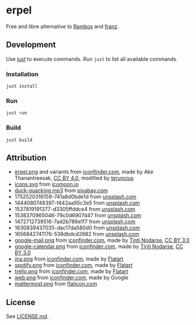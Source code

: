 # erpel

Free and libre alternative to [Rambox](https://rambox.app/) and [franz](https://meetfranz.com/).

## Development

Use [just](https://github.com/casey/just) to execute commands. Run `just` to list all available commands.

### Installation

```shell
just install
```

### Run

```shell
just run
```

### Build

```shell
just build
```

## Attribution

- [erpel.png](resources/erpel.png) and variants from [iconfinder.com](https://www.iconfinder.com/iconsets/farmhouse-2), made by Ake Thanantreesak, [CC BY 4.0](https://creativecommons.org/licenses/by/4.0/), modified by [teruncius](https://github.com/teruncius) 
- [icons.svg](./resources/icons.svg) from [icomoon.io](https://icomoon.io/app/#/select)
- [duck-quacking.mp3](resources/duck-quacking.mp3) from [pixabay.com](https://pixabay.com/sound-effects/duck-quacking-37392/)
- 1752520316159-741a8d0bde1d from [unsplash.com](https://unsplash.com/photos/a-spacecraft-flies-near-an-alien-planet-muUX3rENBX0)
- 1444080748397-f442aa95c3e5 from [unsplash.com](https://unsplash.com/photos/worms-eye-view-of-trees-during-night-time-Jztmx9yqjBw)
- 1537819191377-d3305ffddce4 from [unsplash.com](https://unsplash.com/photos/canyon-beneath-the-stars-03Pv2Ikm5Hk)
- 1538370965046-79c0d6907d47 from [unsplash.com](https://unsplash.com/photos/milky-way-galaxy-wallpaper-fUnfEz3VLv4)
- 1472712739516-7ad2b786e1f7 from [unsplash.com](https://unsplash.com/photos/galaxy-wallpaper-KvgB81s4dF0)
- 1630839437035-dac17da580d0 from [unsplash.com](https://unsplash.com/photos/a-close-up-of-a-planet-with-a-black-background-awYEQyYdHVE)
- 1656842741176-538dbdcd2682 from [unsplash.com](https://unsplash.com/photos/a-large-group-of-people-watching-a-television-6SZ_zpTt7gE)
- [google-mail.png](resources/google-mail.png) from [iconfinder.com](https://www.iconfinder.com/iconsets/google-s-logo), made by [Tinti Nodarse](https://www.iconfinder.com/Tinti_Nodarse), [CC BY 3.0](https://creativecommons.org/licenses/by/3.0/)
- [google-calendar.png](resources/google-calendar.png) from [iconfinder.com](https://www.iconfinder.com/iconsets/google-s-logo), made by [Tinti Nodarse](https://www.iconfinder.com/Tinti_Nodarse), [CC BY 3.0](https://creativecommons.org/licenses/by/3.0/)
- [jira.png](resources/jira.png) from [iconfinder.com](https://www.iconfinder.com/iconsets/logos-and-brands), made by [Flatart](https://www.iconfinder.com/Flatart)
- [spotify.png](resources/spotify.png) from [iconfinder.com](https://www.iconfinder.com/iconsets/logos-and-brands), made by [Flatart](https://www.iconfinder.com/Flatart)
- [trello.png](resources/trello.png) from [iconfinder.com](https://www.iconfinder.com/iconsets/logos-and-brands), made by [Flatart](https://www.iconfinder.com/Flatart)
- [web.png](./resources/web.png) from [iconfinder.com](https://www.iconfinder.com/iconsets/material-core), made by Google
- [mattermost.png](./resources/mattermost.png) from [flaticon.com](https://www.flaticon.com/free-icon/mattermost_906391)

## License

See [LICENSE.md](./LICENSE.md).
